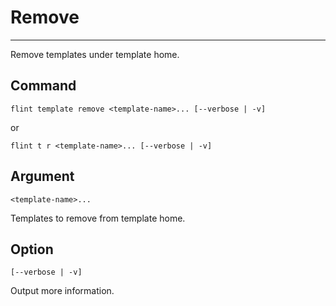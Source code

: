# Remove

***

Remove templates under template home.

## Command

```shell
flint template remove <template-name>... [--verbose | -v]
```

or

```shell
flint t r <template-name>... [--verbose | -v]
```

## Argument

`<template-name>...`

Templates to remove from template home.

## Option

`[--verbose | -v]`

Output more information.

